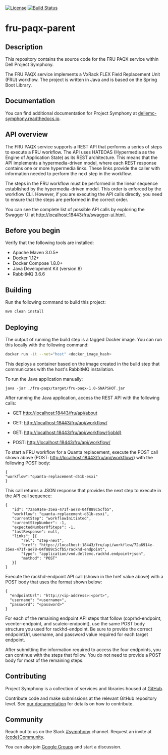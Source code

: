 [![License](https://img.shields.io/badge/License-EPL%201.0-red.svg)](https://opensource.org/licenses/EPL-1.0)
[![Build Status](https://travis-ci.org/dellemc-symphony/fru-paqx-parent.svg?branch=master)](https://travis-ci.org/dellemc-symphony/fru-paqx-parent)
# fru-paqx-parent
## Description
This repository contains the source code for the FRU PAQX service within Dell Project Symphony. 

The FRU PAQX service implements a VxRack FLEX Field Replacement Unit (FRU) workflow. The project is written in Java and is based on the Spring Boot Library.

## Documentation

You can find additional documentation for Project Symphony at [dellemc-symphony.readthedocs.io][documentation].

## API overview

The FRU PAQX service supports a REST API that performs a series of steps to execute a FRU workflow. The API uses HATEOAS (Hypermedia as the Engine of Application State) as its REST architecture. This means that the API implements a hypermedia-driven model, where each REST response contains one or more hypermedia links. These links provide the caller with information needed to perform the next step in the workflow.   

The steps in the FRU workflow must be performed in the linear sequence established by the hypermedia-driven model. This order is enforced by the workflow CLI. However, if you are executing the API calls directly, you need to ensure that the steps are performed in the correct order.

You can see the complete list of possible API calls by exploring the Swagger UI at <http://localhost:18443/fru/swagger-ui.html>.

## Before you begin

Verify that the following tools are installed:
 
* Apache Maven 3.0.5+
* Docker 1.12+
* Docker Compose 1.8.0+
* Java Development Kit (version 8)
* RabbitMQ 3.6.6

## Building

Run the following command to build this project:
```bash
mvn clean install
```

## Deploying

The output of running the build step is a tagged Docker image.
You can run this locally with the following command:
```bash
docker run -it --net="host" <docker_image_hash>
```
This deploys a container based on the image created in the build step that communicates with the host's RabbitMQ installation.

To run the Java application manually:

`java -jar ./fru-paqx/target/fru-paqx-1.0-SNAPSHOT.jar`

After running the Java application, access the REST API with the following calls:

* GET <http://localhost:18443/fru/api/about>

* GET: <http://localhost:18443/fru/api/workflow/>

* GET: <http://localhost:18443/fru/api/workflow/{jobId}>

* POST: <http://localhost:18443/fru/api/workflow/>

To start a FRU workflow for a Quanta replacement, execute the POST call shown above (POST: <http://localhost:18443/fru/api/workflow/>) with the following POST body:

```
{
"workflow":"quanta-replacement-d51b-esxi"
}

```
This call returns a JSON response that provides the next step to execute in the API call sequence:

```
{
   "id": "72a6914e-35ea-471f-ae78-04f889c5cfb5",
   "workflow": "quanta-replacement-d51b-esxi",
   "currentStep": "workflowInitiated",
   "currentStepNumber": -1,
   "expectedNumberOfSteps": -1,
   "lastResponse": null,
   "links": [{
       "rel": "step-next",
       "href": "https://localhost:18443/fru/api/workflow/72a6914e-35ea-471f-ae78-04f889c5cfb5/rackhd-endpoint",
       "type": "application/vnd.dellemc.rackhd.endpoint+json",
       "method": "POST"
   }]
}
```

Execute the rackhd-endpoint API call (shown in the href value above) with a POST body that uses the format shown below:

```
{
  "endpointUrl": "http://<ip-address>:<port>",
  "username": "<username>",
  "password": "<password>"
}

```

For each of the remaining endpoint API steps that follow (coprhd-endpoint, vcenter-endpoint, and scaleio-endpoint), use the same POST body structure you used for rackhd-endpoint. Be sure to provide the correct endpointUrl, username, and password value required for each target endpoint.

After submitting the information required to access the four endpoints, you can continue with the steps that follow. You do not need to provide a POST body for most of the remaining steps.  

## Contributing

Project Symphony is a collection of services and libraries housed at [GitHub][github].

Contribute code and make submissions at the relevant GitHub repository level. See [our documentation][contributing] for details on how to contribute.

## Community

Reach out to us on the Slack [#symphony][slack] channel. Request an invite at [{code}Community][codecommunity].

You can also join [Google Groups][googlegroups] and start a discussion. 

[slack]: https://codecommunity.slack.com/messages/symphony
[googlegroups]: https://groups.google.com/forum/#!forum/dellemc-symphony
[codecommunity]: http://community.codedellemc.com/
[contributing]: http://dellemc-symphony.readthedocs.io/en/latest/contributingtosymphony.html
[github]: https://github.com/dellemc-symphony
[documentation]: https://dellemc-symphony.readthedocs.io/en/latest/

